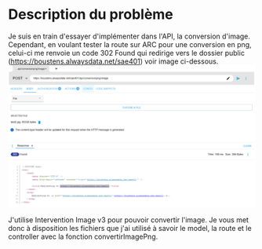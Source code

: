 # Description du problème

Je suis en train d'essayer d'implémenter dans l'API, la conversion d'image. Cependant, en voulant tester la route sur ARC pour une conversion en png, celui-ci me renvoie un code 302 Found qui redirige vers le dossier public (https://boustens.alwaysdata.net/sae401) voir image ci-dessous.
<img src="pb.PNG">

J'utilise Intervention Image v3 pour pouvoir convertir l'image. Je vous met donc à disposition les fichiers que j'ai utilisé à savoir le model, la route et le controller avec la fonction convertirImagePng. 
